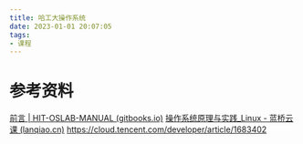 ```yaml
---
title: 哈工大操作系统
date: 2023-01-01 20:07:05
tags:
- 课程
---
```




# 参考资料

[前言 | HIT-OSLAB-MANUAL (gitbooks.io)](https://hoverwinter.gitbooks.io/hit-oslab-manual/content/prewords.html)
[操作系统原理与实践_Linux - 蓝桥云课 (lanqiao.cn)](https://www.lanqiao.cn/courses/115)
https://cloud.tencent.com/developer/article/1683402
